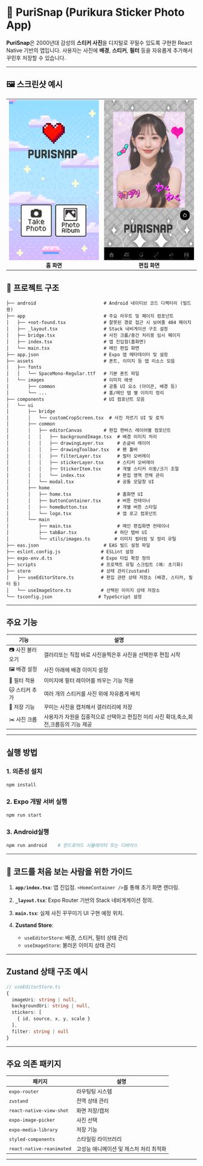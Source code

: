 # 📸 PuriSnap (Purikura Sticker Photo App)

**PuriSnap**은 2000년대 감성의 **스티커 사진**을 디지털로 꾸밀수 있도록 구현한 React Native 기반의 앱입니다. 사용자는 사진에 **배경**, **스티커**, **필터** 등을 자유롭게 추가해서 꾸민후 저장할 수 있습니다.

---
## 🖼️ 스크린샷 예시

<table>
  <tr>
    <td align="center">
      <img src="./assets/images/homeScreen.png" width="300"/><br/>
      <b>홈 화면</b>
    </td>
    <td align="center">
      <img src="./assets/images/editScreen.png" width="300"/><br/>
      <b>편집 화면</b>
    </td>
  </tr>
</table>

## 📁 프로젝트 구조

```
├── android                         # Android 네이티브 코드 디렉터리 (빌드용)
├── app                             # 주요 라우트 및 페이지 컴포넌트
│   ├── +not-found.tsx              # 잘못된 경로 접근 시 보여줄 404 페이지
│   ├── _layout.tsx                 # Stack 네비게이션 구조 설정
│   ├── bridge.tsx                  # 사진 크롭/중간 처리용 임시 페이지
│   ├── index.tsx                   # 앱 진입점(홈화면)
│   └── main.tsx                    # 메인 편집 화면
├── app.json                        # Expo 앱 메타데이터 및 설정
├── assets                          # 폰트, 이미지 등 앱 리소스 모음
│   ├── fonts
│   │   └── SpaceMono-Regular.ttf   # 기본 폰트 파일
│   └── images                      # 이미지 에셋
│       ├── common                  # 공통 UI 요소 (아이콘, 배경 등)
│       └── ...                     # 홈/메인 탭 별 이미지 정리
├── components                      # UI 컴포넌트 모음
│   └── ui
│       ├── bridge
│       │   └── customCropScreen.tsx  # 사진 자르기 UI 및 로직
│       ├── common
│       │   ├── editorCanvas        # 편집 캔버스 레이어별 컴포넌트
│       │   │   ├── backgroundImage.tsx  # 배경 이미지 처리
│       │   │   ├── drawingLayer.tsx     # 손글씨 레이어
│       │   │   ├── drawingToolbar.tsx   # 펜 툴바
│       │   │   ├── filterLayer.tsx      # 필터 오버레이
│       │   │   ├── stickerLayer.tsx     # 스티커 오버레이
│       │   │   ├── StickerItem.tsx      # 개별 스티커 이동/크기 조절
│       │   │   └── index.tsx            # 편집 영역 전체 관리
│       │   └── modal.tsx                # 공통 모달창 UI
│       ├── home
│       │   ├── home.tsx                 # 홈화면 UI
│       │   ├── buttonContainer.tsx      # 버튼 컨테이너
│       │   ├── homeButton.tsx           # 개별 버튼 스타일
│       │   └── logo.tsx                 # 앱 로고 컴포넌트
│       └── main
│           ├── main.tsx                 # 메인 편집화면 컨테이너
│           ├── tabBar.tsx              # 하단 탭바 UI
│           └── utils/images.ts         # 이미지 필터링 및 정리 유틸
├── eas.json                        # EAS 빌드 설정 파일
├── eslint.config.js               # ESLint 설정
├── expo-env.d.ts                  # Expo 타입 확장 정의
├── scripts                        # 프로젝트 유틸 스크립트 (예: 초기화)
├── store                          # 상태 관리(zustand)
│   ├── useEditorStore.ts          # 편집 관련 상태 저장소 (배경, 스티커, 필터 등)
│   └── useImageStore.ts           # 선택된 이미지 상태 저장소
└── tsconfig.json                 # TypeScript 설정
```

---

## 주요 기능     

| 기능         | 설명                           |
| ---------- | ---------------------------- |
| 📷 사진 불러오기 | 갤러리또는 직접 바로 사진을찍은후 사진을 선택한후 편집 시작         |
| 🖼 배경 설정   | 사진 아래에 배경 이미지 설정             |
| 🌈 필터 적용   | 이미지에 필터 레이어를 씌우는 기능 적용             |
| 🐱 스티커 추가  | 여러 개의 스티커를 사진 위에 자유롭게 배치     |
| 💾 저장 기능   | 꾸미는 사진을 캡처해서 갤러리리에 저장         |
| ✂️ 사진 크롭   | 사용자가 자원을 집중적으로 선택하고 편집전 미리 사진 확대,축소,회전,크롭등의 기능 제공 |

---

## 실행 방법

### 1. 의존성 설치

```bash
npm install
```

### 2. Expo 개발 서버 실행

```bash
npm run start
```

### 3. Android실행

```bash
npm run android    # 안드로이드 시뮬레이터 또는 디바이스
```

---

##  👀 코드를 처음 보는 사람을 위한 가이드

1. **`app/index.tsx`**: 앱 진입점. `<HomeContainer />`를 통해 초기 화면 렌더링.
2. **`_layout.tsx`**: Expo Router 기반의 Stack 네비게게이션 정의.
3. **`main.tsx`**: 실제 사진 꾸꾸미기 UI 구현 예정 위치.
4. **Zustand Store**:

   * `useEditorStore`: 배경, 스티커, 필터 상태 관리
   * `useImageStore`: 불러온 이미지 상태 관리

---

## Zustand 상태 구조 예시

```ts
// useEditorStore.ts
{
  imageUri: string | null,
  backgroundUri: string | null,
  stickers: [
    { id, source, x, y, scale }
  ],
  filter: string | null
}
```

---

## 주요 의존 패키지

| 패키지                      | 설명                |
| ------------------------ | ----------------- |
| `expo-router`            | 라우팅팅 시스템          |
| `zustand`                |  전역 상태 관리 |
| `react-native-view-shot` | 화면 저장/캡처        |
| `expo-image-picker`      | 사진 선택             |
| `expo-media-library`     | 저장 기능             |
| `styled-components`      | 스타일링 라이브러리        |
| `react-native-reanimated`      | 고성능 애니메이션 및 제스처 처리 최적화       |

---

